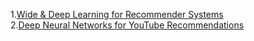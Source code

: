1.[Wide & Deep Learning for Recommender Systems](https://arxiv.org/pdf/1606.07792.pdf)  
2.[Deep Neural Networks for YouTube Recommendations](https://static.googleusercontent.com/media/research.google.com/zh-CN//pubs/archive/45530.pdf)

